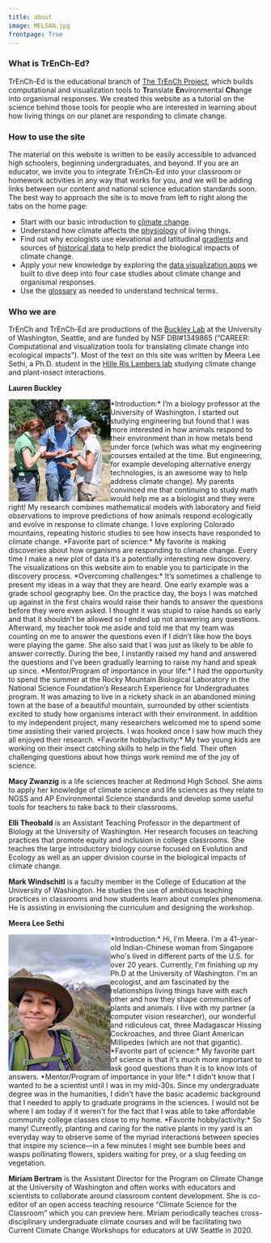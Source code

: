 ```yaml
---
title: about
image: MELSAN.jpg
frontpage: True
---
```


### What is TrEnCh-Ed?

TrEnCh-Ed is the educational branch of <a href="https://trenchproject.github.io/" target="_blank">The TrEnCh Project</a>, which builds computational and visualization tools to <b>Tr</b>anslate <b>En</b>vironmental <b>Ch</b>ange into organismal responses. We created this website as a tutorial on the science behind those tools for people who are interested in learning about how living things on our planet are responding to climate change.

### How to use the site

The material on this website is written to be easily accessible to advanced high schoolers, beginning undergraduates, and beyond. If you are an educator, we invite you to integrate  TrEnCh-Ed into your classroom or homework activities in any way that works for you, and we will be adding links between our content and national science education standards soon. The best way to approach the site is to move from left to right along the tabs on the home page:

* Start with our basic introduction to <a href="https://trench-ed.github.io/#climate-change" target="_blank">climate change</a>.
* Understand how climate affects the <a href="https://trench-ed.github.io/#physiology" target="_blank">physiology</a> of living things.
* Find out why ecologists use elevational and latitudinal <a href="https://trench-ed.github.io/#gradients" target="_blank">gradients</a> and sources of <a href="https://trench-ed.github.io/#Historical-Data" target="_blank">historical data</a> to help predict the biological impacts of climate change.
* Apply your new knowledge by exploring the <a href="https://trench-ed.github.io/#Data-Visualizations" target="_blank">data visualization apps</a> we built to dive deep into four case studies about climate change and organismal responses.
* Use the <a href="https://trench-ed.github.io/#glossary" target="_blank">glossary</a> as needed to understand technical terms.

### Who we are

TrEnCh and TrEnCh-Ed are productions of the <a href="http://faculty.washington.edu/lbuckley/">Buckley Lab</a> at the University of Washington, Seattle, and are funded by NSF DBI#1349865 (“CAREER: Computational and visualization tools for translating climate change into ecological impacts"). Most of the text on this site was written by Meera Lee Sethi, a Ph.D. student in the <a href="https://faculty.washington.edu/jhrl/Index.html">Hille Ris Lambers lab</a> studying climate change and plant-insect interactions.
    
    
**Lauren Buckley**   

<img align="left" width="40%" padding="10px" src="/assets/images/Buckley.png">     
*Introduction:* I’m a biology professor at the University of Washington. I started out studying engineering but found that I was more interested in how animals respond to their environment than in how metals bend under force (which was what my engineering courses entailed at the time. But engineering, for example developing alternative energy technologies, is an awesome way to help address climate change). My parents convinced me that continuing to study math would help me as a biologist and they were right! My research combines mathematical models with laboratory and field observations to improve predictions of how animals respond ecologically and evolve in response to climate change. I love exploring Colorado mountains, repeating historic studies to see how insects have responded to climate change.      
*Favorite part of science:* My favorite is making discoveries about how organisms are responding to climate change. Every time I make a new plot of data it’s a potentially interesting new discovery. The visualizations on this website aim to enable you to participate in the discovery process.     
*Overcoming challenges:* It’s sometimes a challenge to present my ideas in a way that they are heard. One early example was a grade school geography bee. On the practice day, the boys I was matched up against in the first chairs would raise their hands to answer the questions before they were even asked. I thought it was stupid to raise hands so early and that it shouldn’t be allowed so I ended up not answering any questions. Afterward, my teacher took me aside and told me that my team was counting on me to answer the questions even if I didn’t like how the boys were playing the game. She also said that I was just as likely to be able to answer correctly. During the bee, I instantly raised my hand and answered the questions and I’ve been gradually learning to raise my hand and speak up since.   
*Mentor/Program of importance in your life:* I had the opportunity to spend the summer at the Rocky Mountain Biological Laboratory in the National Science Foundation’s Research Experience for Undergraduates program. It was amazing to live in a rickety shack in an abandoned mining town at the base of a beautiful mountain, surrounded by other scientists excited to study how organisms interact with their environment. In addition to my independent project, many researchers welcomed me to spend some time assisting their varied projects. I was hooked once I saw how much they all enjoyed their research.    
*Favorite hobby/activity:* My two young kids are working on their insect catching skills to help in the field. Their often challenging questions about how things work remind me of the joy of science.    
    
     
**Macy Zwanzig** is a life sciences teacher at Redmond High School. She aims to apply her knowledge of climate science and life sciences as they relate to NGSS and AP Environmental Science standards and develop some useful tools for teachers to take back to their classrooms. 
    
    
**Elli Theobald** is an Assistant Teaching Professor in the department of Biology at the University of Washington. Her research focuses on teaching practices that promote equity and inclusion in college classrooms. She teaches the large introductory biology course focused on Evolution and Ecology as well as an upper division course in the biological impacts of climate change.


**Mark Windschitl** is a faculty member in the College of Education at the University of Washington. He studies the use of ambitious teaching practices in classrooms and how students learn about complex phenomena.  He is assisting in envisioning the curriculum and designing the workshop.
      
      
**Meera Lee Sethi**   

<img align="left" width="40%" padding="10px" src="/assets/images/Sethi.jpg">     
*Introduction:* Hi, I'm Meera. I'm a 41-year-old Indian-Chinese woman from Singapore who's lived in different parts of the U.S. for over 20 years. Currently, I'm finishing up my Ph.D at the University of Washington. I'm an ecologist, and am fascinated by the relationships living things have with each other and how they shape communities of plants and animals. I live with my partner (a computer vision researcher), our wonderful and ridiculous cat, three Madagascar Hissing Cockroaches, and three Giant American Millipedes (which are not that gigantic).      
*Favorite part of science:* My favorite part of science is that it's much more important to ask good questions than it is to know lots of answers.      
*Mentor/Program of importance in your life:* I didn't know that I wanted to be a scientist until I was in my mid-30s. Since my undergraduate degree was in the humanities, I didn't have the basic academic background that I needed to apply to graduate programs in the sciences. I would not be where I am today if it weren't for the fact that I was able to take affordable community college classes close to my home.      
*Favorite hobby/activity:* So many! Currently, planting and caring for the native plants in my yard is an everyday way to observe some of the myriad interactions between species that inspire my science—in a few minutes I might see bumble bees and wasps pollinating flowers, spiders waiting for prey, or a slug feeding on vegetation.        
        
        
**Miriam Bertram** is the Assistant Director for the Program on Climate Change at the University of Washington and often works with educators and scientists to collaborate around classroom content development.  She is co-editor of an open access teaching resource “Climate Science for the Classroom” which you can preview here. Miriam periodically teaches cross-disciplinary undergraduate climate courses and will be facilitating two Current Climate Change Workshops for educators at UW Seattle in 2020.  

